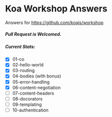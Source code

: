 Koa Workshop Answers
====================

Answers for https://github.com/koajs/workshop

##### Pull Request is Welcomed.

##### Current Stats:

- [x] 01-co
- [x] 02-hello-world
- [x] 03-routing
- [x] 04-bodies (with bonus)
- [x] 05-error-handling
- [x] 06-content-negotiation
- [ ] 07-content-headers
- [ ] 08-docorators
- [ ] 09-templating
- [ ] 10-authentication